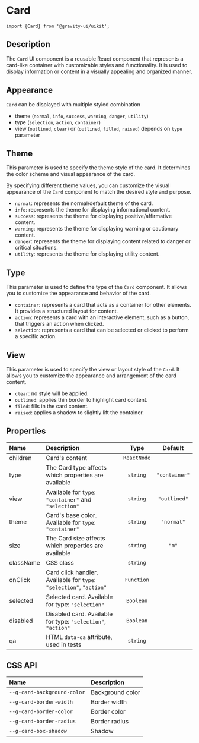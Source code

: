 <!--GITHUB_BLOCK-->

# Card

<!--/GITHUB_BLOCK-->

```tsx
import {Card} from '@gravity-ui/uikit';
```

## Description

The `Card` UI component is a reusable React component that represents a card-like container with customizable styles and functionality. It is used to display information or content in a visually appealing and organized manner.

## Appearance

`Card` can be displayed with multiple styled combination

- theme (`normal`, `info`, `success`, `warning`, `danger`, `utility`)
- type (`selection`, `action`, `container`)
- view (`outlined`, `clear`) or (`outlined`, `filled`, `raised`) depends on `type` parameter

## Theme

This parameter is used to specify the theme style of the card. It determines the color scheme and visual appearance of the card.

By specifying different theme values, you can customize the visual appearance of the `Card` component to match the desired style and purpose.

- `normal`: represents the normal/default theme of the card.
- `info`: represents the theme for displaying informational content.
- `success`: represents the theme for displaying positive/affirmative content.
- `warning`: represents the theme for displaying warning or cautionary content.
- `danger`: represents the theme for displaying content related to danger or critical situations.
- `utility`: represents the theme for displaying utility content.

<!--LANDING_BLOCK
<ExampleBlock
    code={`
const style = {
    width: '120px';
    height: '120px';
    display: 'flex';
    alignItems: 'center';
    justifyContent: 'center';
}

<Card style={style} theme="normal" size="l">Normal</UIKit.Card>
<Card style={style} theme="info" size="l">Info</UIKit.Card>
<Card style={style} theme="success" size="l">Success</UIKit.Card>
<Card style={style} theme="warning" size="l">Warning</UIKit.Card>
<Card style={style} theme="danger" size="l">Danger</UIKit.Card>
<Card style={style} theme="utility" size="l">Utility</UIKit.Card>
`}>

    <div style={{display: 'grid', gridAutoFlow: 'column', gridGap: '10px'}}>
        <UIKit.Card style={{display: 'flex', alignItems: 'center', justifyContent: 'center', width: '120px', height: '120px'}} theme="normal" size="l">Normal</UIKit.Card>
        <UIKit.Card style={{display: 'flex', alignItems: 'center', justifyContent: 'center', width: '120px', height: '120px'}} theme="info" size="l">Info</UIKit.Card>
        <UIKit.Card style={{display: 'flex', alignItems: 'center', justifyContent: 'center', width: '120px', height: '120px'}} theme="success" size="l">Success</UIKit.Card>
        <UIKit.Card style={{display: 'flex', alignItems: 'center', justifyContent: 'center', width: '120px', height: '120px'}} theme="warning" size="l">Warning</UIKit.Card>
        <UIKit.Card style={{display: 'flex', alignItems: 'center', justifyContent: 'center', width: '120px', height: '120px'}} theme="danger" size="l">Danger</UIKit.Card>
        <UIKit.Card style={{display: 'flex', alignItems: 'center', justifyContent: 'center', width: '120px', height: '120px'}} theme="utility" size="l">Utility</UIKit.Card>
    </div>

</ExampleBlock>
LANDING_BLOCK-->

## Type

This parameter is used to define the type of the `Card` component. It allows you to customize the appearance and behavior of the card.

- `container`: represents a card that acts as a container for other elements. It provides a structured layout for content.
- `action`: represents a card with an interactive element, such as a button, that triggers an action when clicked.
- `selection`: represents a card that can be selected or clicked to perform a specific action.

<!--LANDING_BLOCK
<ExampleBlock
    code={`
const style = {
    width: '120px';
    height: '120px';
    display: 'flex';
    alignItems: 'center';
    justifyContent: 'center';
}

    <Card style={style} view="outlined" type="container" size="l">Container</UIKit.Card>
    <Card style={style} view="outlined" type="action" size="l">action with onClick</UIKit.Card>
    <Card style={style} view="outlined" type="selection" size="l">Selection</UIKit.Card>
`}>
    <div style={{display: 'grid', gridAutoFlow: 'column', gridGap: '10px'}}>
        <UIKit.Card style={{display: 'flex', alignItems: 'center', justifyContent: 'center', width: '120px', height: '120px'}} view="outlined" type="container" size="l">Container</UIKit.Card>
        <UIKit.Card style={{display: 'flex', alignItems: 'center', justifyContent: 'center', width: '120px', height: '120px'}} view="outlined" type="action" onClick={() => alert(':wave: hey')} size="l">action with onClick</UIKit.Card>
        <UIKit.Card style={{display: 'flex', alignItems: 'center', justifyContent: 'center', width: '120px', height: '120px'}} view="outlined" type="selection" size="l">Selection</UIKit.Card>
    </div>

</ExampleBlock>
LANDING_BLOCK-->

## View

This parameter is used to specify the view or layout style of the `Card`. It allows you to customize the appearance and arrangement of the card content.

- `clear`: no style will be applied.
- `outlined`: applies thin border to highlight card content.
- `filed`: fills in the card content.
- `raised`: applies a shadow to slightly lift the container.

<!--LANDING_BLOCK
<ExampleBlock
    code={`
const style = {
    width: '120px';
    height: '120px';
    display: 'flex';
    alignItems: 'center';
    justifyContent: 'center';
}

    <Card style={style} view="clear" type="container" size="l">Container</UIKit.Card>
    <Card style={style} view="outlined" type="container" size="l">action with onClick</UIKit.Card>
    <Card style={style} view="filed" type="container" size="l">Selection</UIKit.Card>
    <Card style={style} view="raised" type="container" size="l">Selection</UIKit.Card>
`}>
    <div style={{display: 'grid', gridAutoFlow: 'column', gridGap: '10px'}}>
        <UIKit.Card style={{display: 'flex', alignItems: 'center', justifyContent: 'center', width: '120px', height: '120px'}} view="clear" type="container" size="l">Container</UIKit.Card>
        <UIKit.Card style={{display: 'flex', alignItems: 'center', justifyContent: 'center', width: '120px', height: '120px'}} view="outlined" type="container" size="l">action with onClick</UIKit.Card>
        <UIKit.Card style={{display: 'flex', alignItems: 'center', justifyContent: 'center', width: '120px', height: '120px'}} view="filed" type="container" size="l">Selection</UIKit.Card>
        <UIKit.Card style={{display: 'flex', alignItems: 'center', justifyContent: 'center', width: '120px', height: '120px'}} view="raised" type="container" size="l">Selection</UIKit.Card>
    </div>

</ExampleBlock>
LANDING_BLOCK-->

## Properties

| Name      | Description                                                         |    Type     |    Default    |
| :-------- | :------------------------------------------------------------------ | :---------: | :-----------: |
| children  | Card's content                                                      | `ReactNode` |               |
| type      | The Card type affects which properties are available                |  `string`   | `"container"` |
| view      | Available for `type`: `"container"` and `"selection"`               |  `string`   | `"outlined"`  |
| theme     | Card's base color. Available for `type`: `"container"`              |  `string`   |  `"normal"`   |
| size      | The Card size affects which properties are available                |  `string`   |     `"m"`     |
| className | CSS class                                                           |  `string`   |               |
| onClick   | Card click handler. Available for `type`: `"selection"`, `"action"` | `Function`  |               |
| selected  | Selected card. Available for type: `"selection"`                    |  `Boolean`  |               |
| disabled  | Disabled card. Available for type: `"selection"`, `"action"`        |  `Boolean`  |               |
| qa        | HTML `data-qa` attribute, used in tests                             |  `string`   |               |

## CSS API

| Name                        | Description      |
| :-------------------------- | :--------------- |
| `--g-card-background-color` | Background color |
| `--g-card-border-width`     | Border width     |
| `--g-card-border-color`     | Border color     |
| `--g-card-border-radius`    | Border radius    |
| `--g-card-box-shadow`       | Shadow           |
